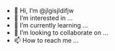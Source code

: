 - 👋 Hi, I’m @jlgisjldifjw
- 👀 I’m interested in ...
- 🌱 I’m currently learning ...
- 💞️ I’m looking to collaborate on ...
- 📫 How to reach me ...

<!---
jlgisjldifjw/jlgisjldifjw is a ✨ special ✨ repository because its `README.md` (this file) appears on your GitHub profile.
You can click the Preview link to take a look at your changes.
--->
